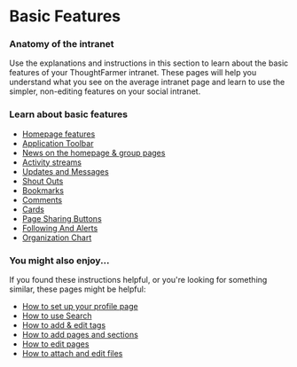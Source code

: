 # Basic Features

### Anatomy of the intranet

Use the explanations and instructions in this section to learn about the basic features of your ThoughtFarmer intranet. These pages will help you understand what you see on the average intranet page and learn to use the simpler, non-editing features on your social intranet.



### Learn about basic features

* [Homepage features](home-page-features-and-layout.md)
* [Application Toolbar](application-toolbar.md)
* [News on the homepage & group pages](news.md)
* [Activity streams](activity-streams.md)
* [Updates and Messages](updates-and-messages.md)
* [Shout Outs](shout-outs.md)
* [Bookmarks](bookmarks/)
* [Comments](comments/)
* [Cards](cards.md)
* [Page Sharing Buttons](page-sharing-buttons.md)
* [Following And Alerts](following-and-alerts/)
* [Organization Chart](organization-chart.md)

### You might also enjoy...

If you found these instructions helpful, or you're looking for something similar, these pages might be helpful:

* [How to set up your profile page](../profile-pages/)
* [How to use Search](../search/)
* [How to add & edit tags](../tags/)
* [How to add pages and sections](../add-pages-and-sections/)
* [How to edit pages](../edit-page-contents/)
* [How to attach and edit files](../add-and-edit-files/)



